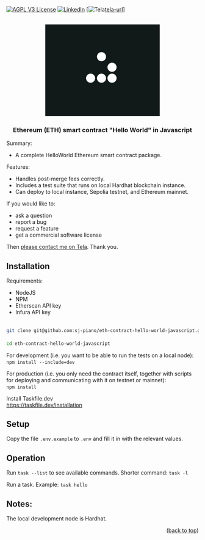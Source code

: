<a name="readme-top"></a>

<!-- PROJECT SHIELDS -->
<!--
*** We use markdown "reference style" links for readability.
*** Reference links are enclosed in brackets [ ] instead of parentheses ( ).
*** See the bottom of this document for the declaration of the reference variables
*** for contributors-url, forks-url, etc. This is an optional, concise syntax you may use.
*** https://www.markdownguide.org/basic-syntax/#reference-style-links
-->
[![AGPL V3 License][license-shield]][license-url]
[![LinkedIn][linkedin-shield]][linkedin-url]
[![Tela][tela-shield][tela-url]]



<!-- PROJECT LOGO -->
<br />
<div align="center">
  <a href="https://github.com/sj-piano/eth-contract-hello-world-javascript">
    <img src="images/glider_600x480.png" alt="Logo" width="300" height="240">
  </a>
  <h3 align="center">Ethereum (ETH) smart contract "Hello World" in Javascript</h3>
</div>


Summary:  
* A complete HelloWorld Ethereum smart contract package.

Features:  
* Handles post-merge fees correctly.  
* Includes a test suite that runs on local Hardhat blockchain instance.
* Can deploy to local instance, Sepolia testnet, and Ethereum mainnet.  

If you would like to:
- ask a question
- report a bug
- request a feature
- get a commercial software license

Then [please contact me on Tela](https://www.tela.app/magic/stjohn_piano/a852c8). Thank you.




## Installation


Requirements:  
- NodeJS  
- NPM  
- Etherscan API key
- Infura API key


```bash

git clone git@github.com:sj-piano/eth-contract-hello-world-javascript.git

cd eth-contract-hello-world-javascript

```

For development (i.e. you want to be able to run the tests on a local node):  
`npm install --include=dev`

For production (i.e. you only need the contract itself, together with scripts for deploying and communicating with it on testnet or mainnet):  
`npm install`


Install Taskfile.dev  
https://taskfile.dev/installation


## Setup

Copy the file `.env.example` to `.env` and fill it in with the relevant values.


## Operation

Run `task --list` to see available commands. Shorter command: `task -l`

Run a task. Example: `task hello`


## Notes:

The local development node is Hardhat.


<p align="right">(<a href="#readme-top">back to top</a>)</p>

<!-- MARKDOWN LINKS & IMAGES -->
<!-- https://www.markdownguide.org/basic-syntax/#reference-style-links -->
[license-shield]: https://img.shields.io/github/license/sj-piano/eth-contract-hello-world-javascript.svg?style=for-the-badge
[license-url]: https://github.com/sj-piano/eth-contract-hello-world-javascript/blob/main/LICENSE.txt
[linkedin-shield]: https://img.shields.io/badge/-LinkedIn-black.svg?style=for-the-badge&logo=linkedin&colorB=555
[linkedin-url]: https://linkedin.com/in/stjohnpiano
[tela-shield]: https://img.shields.io/badge/-Tela-blue.svg?style=for-the-badge&logo=tela&colorB=555
[tela-url]: https://www.tela.app/magic/stjohn_piano/a852c8
